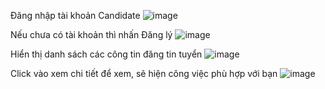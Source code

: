 Đăng nhập tài khoản Candidate
![image](https://github.com/quyentrann/www_lab5_week5/assets/87223234/4107dadf-2a6f-49f6-ba3b-12dbdd4965b9)

Nếu chưa có tài khoản thì nhấn Đăng lý
![image](https://github.com/quyentrann/www_lab5_week5/assets/87223234/5a540a6d-4a71-4f1c-b7ce-37406560f7f7)


Hiển thị danh sách các công tin đăng tin tuyển
![image](https://github.com/quyentrann/www_lab5_week5/assets/87223234/16ac5d6e-65ee-43bb-9698-3b4598bf22db)

Click vào xem chi tiết để xem, sẽ hiện công việc phù hợp với bạn
![image](https://github.com/quyentrann/www_lab5_week5/assets/87223234/2772f21f-8410-4867-bdbf-f69d14061c2d)

